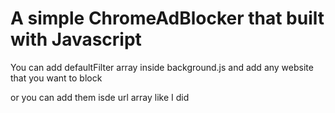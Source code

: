 # A simple ChromeAdBlocker that built with Javascript


You can add defaultFilter array inside background.js and add any website that you want to block


or you can add them isde url array like I did
